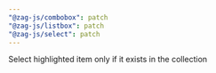 ```yaml
---
"@zag-js/combobox": patch
"@zag-js/listbox": patch
"@zag-js/select": patch
---
```


Select highlighted item only if it exists in the collection

